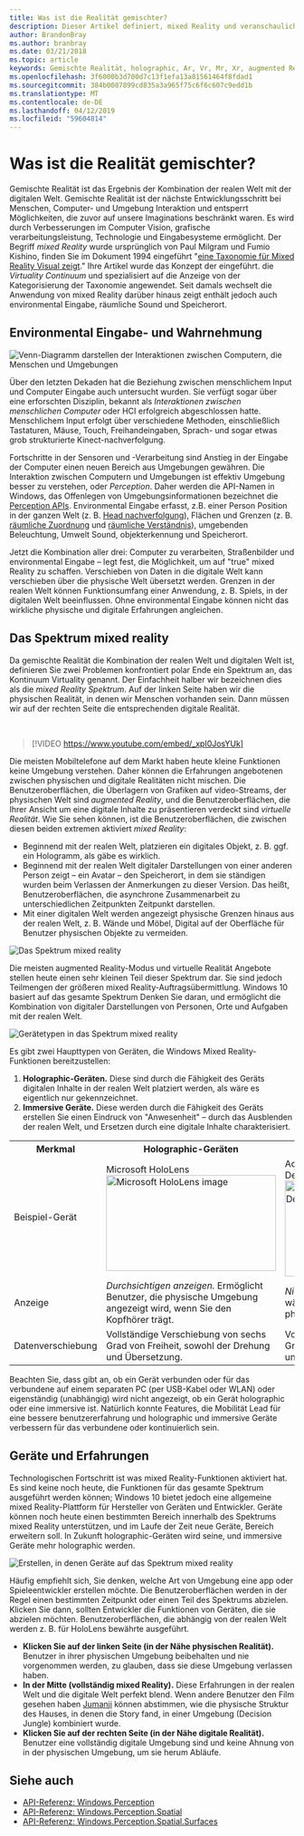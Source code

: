 ```yaml
---
title: Was ist die Realität gemischter?
description: Dieser Artikel definiert, mixed Reality und veranschaulicht, in dem einfachen AR und VR-Geräte als auch Windows Mixed Reality-Geräte, wie Microsoft HoloLens und Windows Mixed Reality immersive Headsets, entlang des Spektrums mixed Reality befinden.
author: BrandonBray
ms.author: branbray
ms.date: 03/21/2018
ms.topic: article
keywords: Gemischte Realität, holographic, Ar, Vr, Mr, Xr, augmented Reality-Modus, virtuelle Realität, Erklärung
ms.openlocfilehash: 3f6000b3d700d7c13f1efa13a81561464f8fdad1
ms.sourcegitcommit: 384b0087899cd835a3a965f75c6f6c607c9edd1b
ms.translationtype: MT
ms.contentlocale: de-DE
ms.lasthandoff: 04/12/2019
ms.locfileid: "59604814"
---
```

# <a name="what-is-mixed-reality"></a>Was ist die Realität gemischter?

Gemischte Realität ist das Ergebnis der Kombination der realen Welt mit der digitalen Welt. Gemischte Realität ist der nächste Entwicklungsschritt bei Menschen, Computer- und Umgebung Interaktion und entsperrt Möglichkeiten, die zuvor auf unsere Imaginations beschränkt waren. Es wird durch Verbesserungen im Computer Vision, grafische verarbeitungsleistung, Technologie und Eingabesysteme ermöglicht. Der Begriff *mixed Reality* wurde ursprünglich von Paul Milgram und Fumio Kishino, finden Sie im Dokument 1994 eingeführt "[eine Taxonomie für Mixed Reality Visual zeigt](http://etclab.mie.utoronto.ca/people/paul_dir/IEICE94/ieice.html)." Ihre Artikel wurde das Konzept der eingeführt. die *Virtuality Continuum* und spezialisiert auf die Anzeige von der Kategorisierung der Taxonomie angewendet. Seit damals wechselt die Anwendung von mixed Reality darüber hinaus zeigt enthält jedoch auch environmental Eingabe, räumliche Sound und Speicherort.

## <a name="environmental-input-and-perception"></a>Environmental Eingabe- und Wahrnehmung

![Venn-Diagramm darstellen der Interaktionen zwischen Computern, die Menschen und Umgebungen](images/mixed-reality-venn-diagram-300px.png)<br> 

Über den letzten Dekaden hat die Beziehung zwischen menschlichem Input und Computer Eingabe auch untersucht wurden. Sie verfügt sogar über eine erforschten Disziplin, bekannt als *Interaktionen zwischen menschlichen Computer* oder HCI erfolgreich abgeschlossen hatte. Menschlichem Input erfolgt über verschiedene Methoden, einschließlich Tastaturen, Mäuse, Touch, Freihandeingaben, Sprach- und sogar etwas grob strukturierte Kinect-nachverfolgung.

Fortschritte in der Sensoren und -Verarbeitung sind Anstieg in der Eingabe der Computer einen neuen Bereich aus Umgebungen gewähren. Die Interaktion zwischen Computern und Umgebungen ist effektiv Umgebung besser zu verstehen, oder *Perception*. Daher werden die API-Namen in Windows, das Offenlegen von Umgebungsinformationen bezeichnet die [Perception APIs](https://docs.microsoft.com/uwp/api/Windows.Perception). Environmental Eingabe erfasst, z.B. einer Person Position in der ganzen Welt (z. B. [Head nachverfolgung](coordinate-systems.md)), Flächen und Grenzen (z. B. [räumliche Zuordnung](spatial-mapping.md) und [räumliche Verständnis](case-study-expanding-the-spatial-mapping-capabilities-of-hololens.md)), umgebenden Beleuchtung, Umwelt Sound, objekterkennung und Speicherort.

Jetzt die Kombination aller drei: Computer zu verarbeiten, Straßenbilder und environmental Eingabe – legt fest, die Möglichkeit, um auf "true" mixed Reality zu schaffen. Verschieben von Daten in die digitale Welt kann verschieben über die physische Welt übersetzt werden. Grenzen in der realen Welt können Funktionsumfang einer Anwendung, z. B. Spiels, in der digitalen Welt beeinflussen. Ohne environmental Eingabe können nicht das wirkliche physische und digitale Erfahrungen angleichen.

## <a name="the-mixed-reality-spectrum"></a>Das Spektrum mixed reality

Da gemischte Realität die Kombination der realen Welt und digitalen Welt ist, definieren Sie zwei Problemen konfrontiert polar Ende ein Spektrum an, das Kontinuum Virtuality genannt. Der Einfachheit halber wir bezeichnen dies als die *mixed Reality Spektrum*. Auf der linken Seite haben wir die physischen Realität, in denen wir Menschen vorhanden sein. Dann müssen wir auf der rechten Seite die entsprechenden digitale Realität.

<br>

>[!VIDEO https://www.youtube.com/embed/_xpI0JosYUk]

Die meisten Mobiltelefone auf dem Markt haben heute kleine Funktionen keine Umgebung verstehen. Daher können die Erfahrungen angebotenen zwischen physischen und digitale Realitäten nicht mischen. Die Benutzeroberflächen, die Überlagern von Grafiken auf video-Streams, der physischen Welt sind *augmented Reality*, und die Benutzeroberflächen, die Ihrer Ansicht um eine digitale Inhalte zu präsentieren verdeckt sind *virtuelle Realität*. Wie Sie sehen können, ist die Benutzeroberflächen, die zwischen diesen beiden extremen aktiviert *mixed Reality*:
* Beginnend mit der realen Welt, platzieren ein digitales Objekt, z. B. ggf. ein Hologramm, als gäbe es wirklich.
* Beginnend mit der realen Welt digitaler Darstellungen von einer anderen Person zeigt – ein Avatar – den Speicherort, in dem sie ständigen wurden beim Verlassen der Anmerkungen zu dieser Version. Das heißt, Benutzeroberflächen, die asynchrone Zusammenarbeit zu unterschiedlichen Zeitpunkten Zeitpunkt darstellen.
* Mit einer digitalen Welt werden angezeigt physische Grenzen hinaus aus der realen Welt, z. B. Wände und Möbel, Digital auf der Oberfläche für Benutzer physischen Objekte zu vermeiden.

![Das Spektrum mixed reality](images/mixed-reality-spectrum-550px.png)

Die meisten augmented Reality-Modus und virtuelle Realität Angebote stellen heute einen sehr kleinen Teil dieser Spektrum dar. Sie sind jedoch Teilmengen der größeren mixed Reality-Auftragsübermittlung. Windows 10 basiert auf das gesamte Spektrum Denken Sie daran, und ermöglicht die Kombination von digitaler Darstellungen von Personen, Orte und Aufgaben mit der realen Welt.

![Gerätetypen in das Spektrum mixed reality](images/mixed-reality-spectrum-device-types-550px.png)

Es gibt zwei Haupttypen von Geräten, die Windows Mixed Reality-Funktionen bereitzustellen:
1. **Holographic-Geräten.** Diese sind durch die Fähigkeit des Geräts digitalen Inhalte in der realen Welt platziert werden, als wäre es eigentlich nur gekennzeichnet.
2. **Immersive Geräte.** Diese werden durch die Fähigkeit des Geräts erstellen Sie einen Eindruck von "Anwesenheit" – durch das Ausblenden der realen Welt, und Ersetzen durch eine digitale Inhalte charakterisiert.

<table>
<tr>
<th width="20%"> Merkmal</th><th width="40%"> Holographic-Geräten</th><th width="40%"> Immersive Geräte</th>
</tr><tr>
<td> Beispiel-Gerät</td><td> Microsoft HoloLens<br /> <img alt="Microsoft HoloLens image" width="300" height="169" src="images/mshololens-hero1-whitbg-rgb-300px.png" /></td><td> Acer Windows Mixed Reality Development Edition<br /> <img alt="Acer Windows Mixed Reality Development Edition image" width="300" height="169" src="images/acer-windows-mixed-reality-development-edition-headset-300px.jpg" /></td>
</tr><tr>
<td> Anzeige</td><td> <i>Durchsichtigen anzeigen.</i> Ermöglicht Benutzer, die physische Umgebung angezeigt wird, wenn Sie den Kopfhörer trägt.</td><td> <i>Nicht transparente Anzeige.</i> Blockiert, während der Kopfhörer trägt der physischen Umgebung.</td>
</tr><tr>
<td> Datenverschiebung</td><td> Vollständige Verschiebung von sechs Grad von Freiheit, sowohl der Drehung und Übersetzung.</td><td> Vollständige Verschiebung von sechs Grad von Freiheit, sowohl der Drehung und Übersetzung.</td>
</tr>
</table>

Beachten Sie, dass gibt an, ob ein Gerät verbunden oder für das verbundene auf einem separaten PC (per USB-Kabel oder WLAN) oder eigenständig (unabhängig) wird nicht angezeigt, ob ein Gerät holographic oder eine immersive ist. Natürlich konnte Features, die Mobilität Lead für eine bessere benutzererfahrung und holographic und immersive Geräte verbessern für das verbundene oder kontinuierlich sein.

## <a name="devices-and-experiences"></a>Geräte und Erfahrungen

Technologischen Fortschritt ist was mixed Reality-Funktionen aktiviert hat. Es sind keine noch heute, die Funktionen für das gesamte Spektrum ausgeführt werden können; Windows 10 bietet jedoch eine allgemeine mixed Reality-Plattform für Hersteller von Geräten und Entwickler. Geräte können noch heute einen bestimmten Bereich innerhalb des Spektrums mixed Reality unterstützen, und im Laufe der Zeit neue Geräte, Bereich erweitern soll. In Zukunft holographic-Geräten wird seine, und immersive Geräte mehr holographic werden.

![Erstellen, in denen Geräte auf das Spektrum mixed reality](images/mixed-reality-spectrum-device-placement-550px.png)

Häufig empfiehlt sich, Sie denken, welche Art von Umgebung eine app oder Spieleentwickler erstellen möchte. Die Benutzeroberflächen werden in der Regel einen bestimmten Zeitpunkt oder einen Teil des Spektrums abzielen. Klicken Sie dann, sollten Entwickler die Funktionen von Geräten, die sie abzielen möchten. Benutzeroberflächen, die abhängig von der realen Welt werden z. B. für HoloLens bewährte ausgeführt.
* **Klicken Sie auf der linken Seite (in der Nähe physischen Realität).** Benutzer in ihrer physischen Umgebung beibehalten und nie vorgenommen werden, zu glauben, dass sie diese Umgebung verlassen haben.
* **In der Mitte (vollständig mixed Reality).** Diese Erfahrungen in der realen Welt und die digitale Welt perfekt blend. Wenn andere Benutzer den Film gesehen haben [Jumanji](https://en.wikipedia.org/wiki/Jumanji) können abstimmen, wie die physische Struktur des Hauses, in denen die Story fand, in einer Umgebung (Decision Jungle) kombiniert wurde.
* **Klicken Sie auf der rechten Seite (in der Nähe digitale Realität).** Benutzer eine vollständig digitale Umgebung sind und keine Ahnung von in der physischen Umgebung, um sie herum Abläufe.


## <a name="see-also"></a>Siehe auch
* [API-Referenz: Windows.Perception](https://docs.microsoft.com/uwp/api/Windows.Perception)
* [API-Referenz: Windows.Perception.Spatial](https://docs.microsoft.com/uwp/api/Windows.Perception.Spatial)
* [API-Referenz: Windows.Perception.Spatial.Surfaces](https://docs.microsoft.com/uwp/api/Windows.Perception.Spatial.Surfaces)
